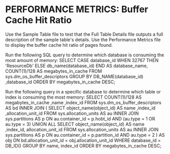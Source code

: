 # PERFORMANCE METRICS: Buffer Cache Hit Ratio
Use the Sample Table file to test that the Full Table Details file outputs a full description of the sample table's details. Use the Performance Metrics file to display the buffer cache hit ratio of pages found.

Run the following SQL query to determine which database is consuming the most amount of memory: 
SELECT
CASE database_id
WHEN 32767 THEN 'ResourceDb'
ELSE db_name(database_id)
END AS database_name, COUNT(1)/128 AS megabytes_in_cache
FROM sys.dm_os_buffer_descriptors
GROUP BY DB_NAME(database_id) ,database_id
ORDER BY megabytes_in_cache DESC;

Run the following query in a specific database to determine which table or index is consuming the most memory:
SELECT COUNT(1)/128 AS megabytes_in_cache
,name ,index_id
FROM sys.dm_os_buffer_descriptors AS bd
INNER JOIN
(
SELECT object_name(object_id) AS name
,index_id ,allocation_unit_id
FROM sys.allocation_units AS au
INNER JOIN sys.partitions AS p
ON au.container_id = p.hobt_id
AND (au.type = 1 OR au.type = 3)
UNION ALL
SELECT object_name(object_id) AS name
,index_id, allocation_unit_id
FROM sys.allocation_units AS au
INNER JOIN sys.partitions AS p
ON au.container_id = p.partition_id
AND au.type = 2
) AS obj
ON bd.allocation_unit_id = obj.allocation_unit_id
WHERE database_id = DB_ID()
GROUP BY name, index_id
ORDER BY megabytes_in_cache DESC;